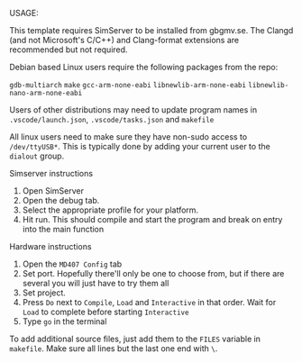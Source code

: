 USAGE:

This template requires SimServer to be installed from gbgmv.se.
The Clangd (and not Microsoft's C/C++) and Clang-format extensions are recommended but not required.

Debian based Linux users require the following packages from the repo:

`gdb-multiarch` `make` `gcc-arm-none-eabi` `libnewlib-arm-none-eabi` `libnewlib-nano-arm-none-eabi`

Users of other distributions may need to update program names in `.vscode/launch.json`, `.vscode/tasks.json` and `makefile`

All linux users need to make sure they have non-sudo access to `/dev/ttyUSB*`. This is typically done by adding your current user to the `dialout` group.

Simserver instructions
1. Open SimServer
2. Open the debug tab.
3. Select the appropriate profile for your platform.
4. Hit run.
    This should compile and start the program and break on entry into the main function

Hardware instructions
1. Open the `MD407 Config` tab
2. Set port. Hopefully there'll only be one to choose from, but if there are several you will just have to try them all
3. Set project.
3. Press `Do` next to `Compile`, `Load` and `Interactive` in that order. Wait for `Load` to complete before starting `Interactive`
4. Type `go` in the terminal

To add additional source files, just add them to the `FILES` variable in `makefile`. Make sure all lines but the last one end with `\`.

